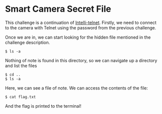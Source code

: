 # Smart Camera Secret File

This challenge is a continuation of [Intelli-telnet](../intellitelnet/intellitelnet.md). Firstly, we need to connect to the camera with Telnet using the password from the previous challenge.

Once we are in, we can start looking for the hidden file mentioned in the challenge description.

```
$ ls -a
```

Nothing of note is found in this directory, so we can navigate up a directory and list the files

```
$ cd ..
$ ls -a
```

Here, we can see a file of note. We can access the contents of the file:

```
$ cat flag.txt
```

And the flag is printed to the terminal!